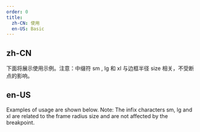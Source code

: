 ```yaml
---
order: 0
title:
  zh-CN: 使用
  en-US: Basic
---
```


## zh-CN

下面将展示使用示例。注意：中缀符 sm , lg 和 xl 与边框半径 size 相关，不受断点的影响。

## en-US

Examples of usage are shown below. Note: The infix characters sm, lg and xl are related to the frame radius size and are not affected by the breakpoint.